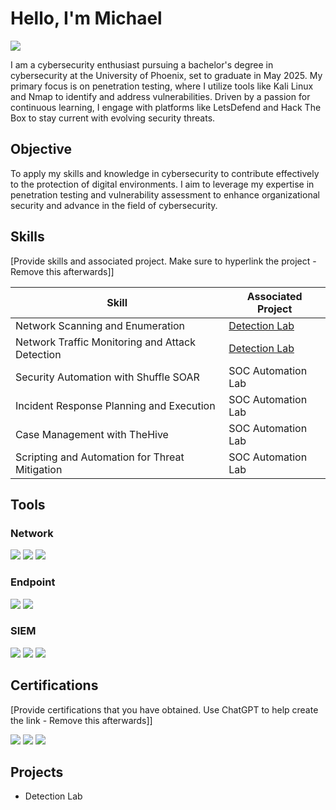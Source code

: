 # Hello, I'm Michael
<a href="https://linkedin.com/in/cybermmmichael"><img src="https://img.shields.io/badge/-LinkedIn-0072b1?&style=for-the-badge&logo=linkedin&logoColor=white" /></a>


I am a cybersecurity enthusiast pursuing a bachelor's degree in cybersecurity at the University of Phoenix, set to graduate in May 2025. My primary focus is on penetration testing, where I utilize tools like Kali Linux and Nmap to identify and address vulnerabilities. Driven by a passion for continuous learning, I engage with platforms like LetsDefend and Hack The Box to stay current with evolving security threats.

## Objective

To apply my skills and knowledge in cybersecurity to contribute effectively to the protection of digital environments. I aim to leverage my expertise in penetration testing and vulnerability assessment to enhance organizational security and advance in the field of cybersecurity.

## Skills
[Provide skills and associated project. Make sure to hyperlink the project - Remove this afterwards]]

| Skill                                         | Associated Project         |
|-----------------------------------------------|----------------------------|
| Network Scanning and Enumeration          | <a href="https://drive.google.com/file/d/1-BJvZa_jdaazQMXfWQl7pZ7mO5-4dBFC/view?usp=drive_link">Detection Lab</a>|
| Network Traffic Monitoring and Attack Detection | <a href="https://google.com">Detection Lab</a>|
| Security Automation with Shuffle SOAR         | SOC Automation Lab|
| Incident Response Planning and Execution      | SOC Automation Lab|
| Case Management with TheHive                  | SOC Automation Lab|
| Scripting and Automation for Threat Mitigation | SOC Automation Lab|

## Tools


### Network
<div>
    <img src="https://img.shields.io/badge/-Wireshark-1679A7?&style=for-the-badge&logo=Wireshark&logoColor=white" />
<img src="https://img.shields.io/badge/-Nmap-00B2A9?&style=for-the-badge&logo=nmap&logoColor=white" />    
    <img src="https://img.shields.io/badge/-Netcat-000000?&style=for-the-badge&logo=netcat&logoColor=white" />
</div>

### Endpoint
<div>
    <img src="https://img.shields.io/badge/-CrowdStrike_Falcon-FF6F00?&style=for-the-badge&logo=crowdstrike&logoColor=white" />
    <img src="https://img.shields.io/badge/-Malwarebytes-005C99?&style=for-the-badge&logo=malwarebytes&logoColor=white" />
</div>

### SIEM
<div>
    <img src="https://img.shields.io/badge/-Elastic_Stack-005571?&style=for-the-badge&logo=elasticsearch&logoColor=white" />
    <img src="https://img.shields.io/badge/-Splunk-000000?&style=for-the-badge&logo=Splunk&logoColor=white" />
    <img src="https://img.shields.io/badge/-IBM_QRadar-0052CC?&style=for-the-badge&logo=ibm&logoColor=white" />
</div>

## Certifications
[Provide certifications that you have obtained. Use ChatGPT to help create the link - Remove this afterwards]]
<div>
<img src="https://img.shields.io/badge/-Security%2B-FF0000?&style=for-the-badge&logo=CompTIA&logoColor=white" />
<img src="https://img.shields.io/badge/-Google_Cybersecurity_Certification-4285F4?&style=for-the-badge&logo=google&logoColor=white" />
<img src="https://img.shields.io/badge/-Cyber%20and%20Network%20Defense%20Certification-003A70?&style=for-the-badge&logo=university&logoColor=white" />

</div>

## Projects
- Detection Lab
